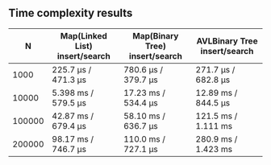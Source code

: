## Time complexity results

| N | Map(Linked List) insert/search | Map(Binary Tree) insert/search|  AVLBinary Tree insert/search|
| ------ | ------ | ------ |  ------ |
| 1000 | 225.7 μs / 471.3 μs | 780.6 μs / 379.7 μs  | 271.7 μs / 682.8 μs|
| 10000 |5.398 ms / 579.5 μs  | 17.23 ms / 534.4 μs   | 12.89 ms / 844.5 μs|
| 100000 |42.87 ms / 679.4 μs |58.10 ms / 636.7 μs | 121.5 ms / 1.111 ms| 
| 200000 |98.17 ms / 746.7 μs  |110.0 ms / 727.1 μs | 280.9 ms / 1.423 ms|